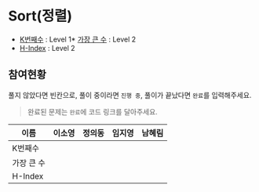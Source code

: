 ﻿# Sort(정렬)

* [K번째수](https://programmers.co.kr/learn/courses/30/lessons/42748) : Level 1* [가장 큰 수](https://programmers.co.kr/learn/courses/30/lessons/42746) : Level 2
* [H-Index](https://programmers.co.kr/learn/courses/30/lessons/42747) : Level 2


## 참여현황
풀지 않았다면 빈칸으로, 풀이 중이라면 `진행 중`, 풀이가 끝났다면 `완료`를 입력해주세요.
> 완료된 문제는 `완료`에 코드 링크를 달아주세요.

|이름|이소영|정의동|임지영|남혜림|
|--|--|--|--|--|
|K번째수|||||
|가장 큰 수|||||
|H-Index|||||